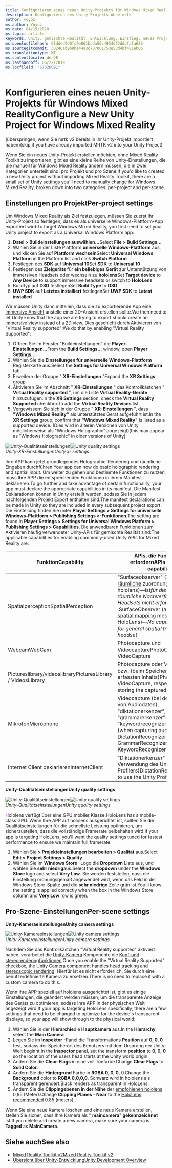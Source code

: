```yaml
---
title: Konfigurieren eines neuen Unity-Projekts für Windows Mixed Reality
description: Konfigurieren des Unity-Projekts ohne mrtk
author: yoyoz
ms.author: Yoyoz
ms.date: 04/15/2018
ms.topic: article
keywords: Unity, gemischte Realität, Entwicklung, Einstieg, neues Projekt
ms.openlocfilehash: 68dded9d0fc9e861bdda56c4954d72ddafafa686
ms.sourcegitcommit: 30246ab9b9be44a3c707061753e53d4bf401eb6b
ms.translationtype: MT
ms.contentlocale: de-DE
ms.lasthandoff: 06/22/2019
ms.locfileid: "67326091"
---
```

# <a name="configure-a-new-unity-project-for-windows-mixed-reality"></a><span data-ttu-id="57b6b-104">Konfigurieren eines neuen Unity-Projekts für Windows Mixed Reality</span><span class="sxs-lookup"><span data-stu-id="57b6b-104">Configure a New Unity Project for Windows Mixed Reality</span></span> 

<span data-ttu-id="57b6b-105">(überspringen, wenn Sie mrtk v2 bereits in Ihr Unity-Projekt importiert haben)</span><span class="sxs-lookup"><span data-stu-id="57b6b-105">(skip if you have already imported MRTK v2 into your Unity Project)</span></span>

<span data-ttu-id="57b6b-106">Wenn Sie ein neues Unity-Projekt erstellen möchten, ohne Mixed Reality Toolkit zu importieren, gibt es eine kleine Reihe von Unity-Einstellungen, die Sie manuell für Windows Mixed Reality ändern müssen, die in zwei Kategorien unterteilt sind: pro Projekt und pro Szene.</span><span class="sxs-lookup"><span data-stu-id="57b6b-106">If you'd like to created a new Unity project without importing Mixed Reality Toolkit, there are a small set of Unity settings you'll need to manually change for Windows Mixed Reality, broken down into two categories: per-project and per-scene.</span></span>

## <a name="per-project-settings"></a><span data-ttu-id="57b6b-107">Einstellungen pro Projekt</span><span class="sxs-lookup"><span data-stu-id="57b6b-107">Per-project settings</span></span>

<span data-ttu-id="57b6b-108">Um Windows Mixed Reality als Ziel festzulegen, müssen Sie zuerst Ihr Unity-Projekt so festlegen, dass es als universelle Windows-Plattform-App exportiert wird:</span><span class="sxs-lookup"><span data-stu-id="57b6b-108">To target Windows Mixed Reality, you first need to set your Unity project to export as a Universal Windows Platform app:</span></span> 
1. <span data-ttu-id="57b6b-109">**Datei > Buildeinstellungen auswählen...**</span><span class="sxs-lookup"><span data-stu-id="57b6b-109">Select **File > Build Settings...**</span></span>
2. <span data-ttu-id="57b6b-110">Wählen Sie in der Liste Plattform **universelle Windows-Plattform** aus, und klicken Sie auf **Plattform wechseln**</span><span class="sxs-lookup"><span data-stu-id="57b6b-110">Select **Universal Windows Platform** in the Platform list and click **Switch Platform**</span></span>
3. <span data-ttu-id="57b6b-111">Festlegen des **SDK** auf **Universal 10**</span><span class="sxs-lookup"><span data-stu-id="57b6b-111">Set **SDK** to **Universal 10**</span></span>
4. <span data-ttu-id="57b6b-112">Festlegen des **Zielgeräts** für **ein beliebiges Gerät** zur Unterstützung von immersiven Headsets oder wechseln zu **hololens**</span><span class="sxs-lookup"><span data-stu-id="57b6b-112">Set **Target device** to **Any Device** to support immersive headsets or switch to **HoloLens**</span></span>
5. <span data-ttu-id="57b6b-113">Buildtyp auf **D3D** festlegen</span><span class="sxs-lookup"><span data-stu-id="57b6b-113">Set **Build Type** to **D3D**</span></span>
6. <span data-ttu-id="57b6b-114">**UWP SDK** auf **Letztes installiert** festlegen</span><span class="sxs-lookup"><span data-stu-id="57b6b-114">Set **UWP SDK** to **Latest installed**</span></span>

<span data-ttu-id="57b6b-115">Wir müssen Unity dann mitteilen, dass die zu exportierende App eine [immersive Ansicht](app-views.md) anstelle einer 2D-Ansicht erstellen sollte.</span><span class="sxs-lookup"><span data-stu-id="57b6b-115">We then need to let Unity know that the app we are trying to export should create an [immersive view](app-views.md) instead of a 2D view.</span></span> <span data-ttu-id="57b6b-116">Dies geschieht durch Aktivieren von "Virtual Reality supported":</span><span class="sxs-lookup"><span data-stu-id="57b6b-116">We do that by enabling "Virtual Reality Supported":</span></span>
1. <span data-ttu-id="57b6b-117">Öffnen Sie  im Fenster "Buildeinstellungen" die **Player-Einstellungen...**</span><span class="sxs-lookup"><span data-stu-id="57b6b-117">From the **Build Settings...** window, open **Player Settings...**</span></span>
2. <span data-ttu-id="57b6b-118">Wählen Sie die **Einstellungen für universelle Windows-Plattform** Registerkarte aus.</span><span class="sxs-lookup"><span data-stu-id="57b6b-118">Select the **Settings for Universal Windows Platform** tab</span></span>
3. <span data-ttu-id="57b6b-119">Erweitern der Gruppe " **XR-Einstellungen** "</span><span class="sxs-lookup"><span data-stu-id="57b6b-119">Expand the **XR Settings** group</span></span>
4. <span data-ttu-id="57b6b-120">Aktivieren Sie im Abschnitt " **XR-Einstellungen** " das Kontrollkästchen " **Virtual Reality supported** ", um die Liste **Virtual Reality-Geräte** hinzuzufügen.</span><span class="sxs-lookup"><span data-stu-id="57b6b-120">In the **XR Settings** section, check the **Virtual Reality Supported** checkbox to add the **Virtual Reality Devices** list.</span></span>
5. <span data-ttu-id="57b6b-121">Vergewissern Sie sich in der Gruppe " **XR-Einstellungen** ", dass **"Windows Mixed Reality"** als unterstütztes Gerät aufgeführt ist.</span><span class="sxs-lookup"><span data-stu-id="57b6b-121">In the **XR Settings** group, confirm that **"Windows Mixed Reality"** is listed as a supported device.</span></span> <span data-ttu-id="57b6b-122">(Dies wird in älteren Versionen von Unity möglicherweise als "Windows Holographic" angezeigt)</span><span class="sxs-lookup"><span data-stu-id="57b6b-122">(this may appear as "Windows Holographic" in older versions of Unity)</span></span>

<span data-ttu-id="57b6b-123">![Unity-Qualitätseinstellungen](images/getting-started-unity-quality-settings.jpg)</span><span class="sxs-lookup"><span data-stu-id="57b6b-123">![Unity quality settings](images/getting-started-unity-quality-settings.jpg)</span></span><br>
<span data-ttu-id="57b6b-124">*Unity-XR-Einstellungen*</span><span class="sxs-lookup"><span data-stu-id="57b6b-124">*Unity xr settings*</span></span>

<span data-ttu-id="57b6b-125">Ihre APP kann jetzt grundlegendes Holographic-Rendering und räumliche Eingaben durchführen.</span><span class="sxs-lookup"><span data-stu-id="57b6b-125">Your app can now do basic holographic rendering and spatial input.</span></span> <span data-ttu-id="57b6b-126">Um weiter zu gehen und bestimmte Funktionen zu nutzen, muss Ihre APP die entsprechenden Funktionen in ihrem Manifest deklarieren.</span><span class="sxs-lookup"><span data-stu-id="57b6b-126">To go further and take advantage of certain functionality, your app must declare the appropriate capabilities in its manifest.</span></span> <span data-ttu-id="57b6b-127">Die Manifest-Deklarationen können in Unity erstellt werden, sodass Sie in jedem nachfolgenden Projekt Export enthalten sind.</span><span class="sxs-lookup"><span data-stu-id="57b6b-127">The manifest declarations can be made in Unity so they are included in every subsequent project export.</span></span> <span data-ttu-id="57b6b-128">Die Einstellung finden Sie unter **Player Settings > Settings for universelle Windows-Plattform > Publishing Settings >-Funktionen**.</span><span class="sxs-lookup"><span data-stu-id="57b6b-128">The setting are found in **Player Settings > Settings for Universal Windows Platform > Publishing Settings > Capabilities**.</span></span> <span data-ttu-id="57b6b-129">Die anwendbaren Funktionen zum Aktivieren häufig verwendeter Unity-APIs für gemischte Realität sind:</span><span class="sxs-lookup"><span data-stu-id="57b6b-129">The applicable capabilities for enabling commonly-used Unity APIs for Mixed Reality are:</span></span>

|  <span data-ttu-id="57b6b-130">Funktion</span><span class="sxs-lookup"><span data-stu-id="57b6b-130">Capability</span></span>  |  <span data-ttu-id="57b6b-131">APIs, die Funktionen erfordern</span><span class="sxs-lookup"><span data-stu-id="57b6b-131">APIs requiring capability</span></span> | 
|----------|----------|
|  <span data-ttu-id="57b6b-132">Spatialperception</span><span class="sxs-lookup"><span data-stu-id="57b6b-132">SpatialPerception</span></span>  |  <span data-ttu-id="57b6b-133">"Surfaceobserver" (Zugriff auf [räumliche](spatial-mapping.md) zuordnungsnetze in hololens)&mdash;ist*für die allgemeine räumliche Nachverfolgung des Headsets nicht erforderlich* .</span><span class="sxs-lookup"><span data-stu-id="57b6b-133">SurfaceObserver (access to [spatial mapping](spatial-mapping.md) meshes on HoloLens)&mdash;*No capability needed for general spatial tracking of the headset*</span></span> | 
|  <span data-ttu-id="57b6b-134">Webcam</span><span class="sxs-lookup"><span data-stu-id="57b6b-134">WebCam</span></span>  |  <span data-ttu-id="57b6b-135">Photocapture und Videocapture</span><span class="sxs-lookup"><span data-stu-id="57b6b-135">PhotoCapture and VideoCapture</span></span> | 
|  <span data-ttu-id="57b6b-136">Pictureslibrary/videoslibrary</span><span class="sxs-lookup"><span data-stu-id="57b6b-136">PicturesLibrary / VideosLibrary</span></span>  |  <span data-ttu-id="57b6b-137">Photocapture oder Videocapture bzw. (beim Speichern des erfassten Inhalts)</span><span class="sxs-lookup"><span data-stu-id="57b6b-137">PhotoCapture or VideoCapture, respectively (when storing the captured content)</span></span> | 
|  <span data-ttu-id="57b6b-138">Mikrofon</span><span class="sxs-lookup"><span data-stu-id="57b6b-138">Microphone</span></span>  |  <span data-ttu-id="57b6b-139">Videocapture (bei der Erfassung von Audiodaten), "diktationerkenzer", "grammarerkenzer" und "keywordrecognizer"</span><span class="sxs-lookup"><span data-stu-id="57b6b-139">VideoCapture (when capturing audio), DictationRecognizer, GrammarRecognizer, and KeywordRecognizer</span></span> | 
|  <span data-ttu-id="57b6b-140">Internet Client deklarieren</span><span class="sxs-lookup"><span data-stu-id="57b6b-140">InternetClient</span></span>  |  <span data-ttu-id="57b6b-141">"Diktationerkenzer" (und für die Verwendung des Unity-Profilers)</span><span class="sxs-lookup"><span data-stu-id="57b6b-141">DictationRecognizer (and to use the Unity Profiler)</span></span> | 

<span data-ttu-id="57b6b-142">**Unity-Qualitätseinstellungen**</span><span class="sxs-lookup"><span data-stu-id="57b6b-142">**Unity quality settings**</span></span>

<span data-ttu-id="57b6b-143">![Unity-Qualitätseinstellungen](images/getting-started-unity-quality-settings.jpg)</span><span class="sxs-lookup"><span data-stu-id="57b6b-143">![Unity quality settings](images/getting-started-unity-quality-settings.jpg)</span></span><br>
<span data-ttu-id="57b6b-144">*Unity-Qualitätseinstellungen*</span><span class="sxs-lookup"><span data-stu-id="57b6b-144">*Unity quality settings*</span></span>

<span data-ttu-id="57b6b-145">Hololens verfügt über eine GPU mobiler Klasse.</span><span class="sxs-lookup"><span data-stu-id="57b6b-145">HoloLens has a mobile-class GPU.</span></span> <span data-ttu-id="57b6b-146">Wenn Ihre APP auf hololens ausgerichtet ist, sollten Sie die Qualitätseinstellungen für die schnellste Leistung optimieren, um sicherzustellen, dass die vollständige Framerate beibehalten wird:</span><span class="sxs-lookup"><span data-stu-id="57b6b-146">If your app is targeting HoloLens, you'll want the quality settings tuned for fastest performance to ensure we maintain full framerate:</span></span>
1. <span data-ttu-id="57b6b-147">Wählen Sie **> Projekteinstellungen bearbeiten > Qualität** aus.</span><span class="sxs-lookup"><span data-stu-id="57b6b-147">Select **Edit > Project Settings > Quality**</span></span>
2. <span data-ttu-id="57b6b-148">Wählen Sie im **Windows Store** -Logo die **Dropdown** Liste aus, und wählen Sie **sehr niedrig**aus.</span><span class="sxs-lookup"><span data-stu-id="57b6b-148">Select the **dropdown** under the **Windows Store** logo and select **Very Low**.</span></span> <span data-ttu-id="57b6b-149">Sie werden feststellen, dass die Einstellung ordnungsgemäß angewendet wird, wenn das Feld in der Windows Store-Spalte und die **sehr niedrige** Zeile grün ist.</span><span class="sxs-lookup"><span data-stu-id="57b6b-149">You'll know the setting is applied correctly when the box in the Windows Store column and **Very Low** row is green.</span></span>

## <a name="per-scene-settings"></a><span data-ttu-id="57b6b-150">Pro-Szene-Einstellungen</span><span class="sxs-lookup"><span data-stu-id="57b6b-150">Per-scene settings</span></span>

<span data-ttu-id="57b6b-151">**Unity-Kameraeinstellungen**</span><span class="sxs-lookup"><span data-stu-id="57b6b-151">**Unity camera settings**</span></span>

<span data-ttu-id="57b6b-152">![Unity-Kameraeinstellungen](images/Unitycamerasettings.png)</span><span class="sxs-lookup"><span data-stu-id="57b6b-152">![Unity camera settings](images/Unitycamerasettings.png)</span></span><br>
<span data-ttu-id="57b6b-153">*Unity-Kameraeinstellungen*</span><span class="sxs-lookup"><span data-stu-id="57b6b-153">*Unity camera settings*</span></span>

<span data-ttu-id="57b6b-154">Nachdem Sie das Kontrollkästchen "Virtual Reality supported" aktiviert haben, verarbeitet die [Unity-Kamera](camera-in-unity.md) Komponente die [Kopf-und stereorenderingfunktionen](rendering.md).</span><span class="sxs-lookup"><span data-stu-id="57b6b-154">Once you enable the "Virtual Reality Supported" checkbox, the [Unity Camera](camera-in-unity.md) component handles [head tracking and stereoscopic rendering](rendering.md).</span></span> <span data-ttu-id="57b6b-155">Hierfür ist es nicht erforderlich, Sie durch eine benutzerdefinierte Kamera zu ersetzen.</span><span class="sxs-lookup"><span data-stu-id="57b6b-155">There is no need to replace it with a custom camera to do this.</span></span>

<span data-ttu-id="57b6b-156">Wenn Ihre APP speziell auf hololens ausgerichtet ist, gibt es einige Einstellungen, die geändert werden müssen, um die transparente Anzeige des Geräts zu optimieren, sodass Ihre APP in der physischen Welt angezeigt wird:</span><span class="sxs-lookup"><span data-stu-id="57b6b-156">If your app is targeting HoloLens specifically, there are a few settings that need to be changed to optimize for the device's transparent displays, so your app will show through to the physical world:</span></span>
1. <span data-ttu-id="57b6b-157">Wählen Sie in der **Hierarchie**die **Hauptkamera** aus.</span><span class="sxs-lookup"><span data-stu-id="57b6b-157">In the **Hierarchy**, select the **Main Camera**</span></span>
2. <span data-ttu-id="57b6b-158">Legen Sie im **Inspektor** -Panel die Transformations **Position** auf **0, 0, 0** fest, sodass der Speicherort des Benutzers mit dem Ursprung der Unity-Welt beginnt.</span><span class="sxs-lookup"><span data-stu-id="57b6b-158">In the **Inspector** panel, set the transform **position** to **0, 0, 0** so the location of the users head starts at the Unity world origin.</span></span>
3. <span data-ttu-id="57b6b-159">Ändern Sie die **Clear-Flags** in eine voll Tonfarbe.</span><span class="sxs-lookup"><span data-stu-id="57b6b-159">Change **Clear Flags** to **Solid Color**.</span></span>
4. <span data-ttu-id="57b6b-160">Ändern Sie die **Hintergrund** Farbe in **RGBA 0, 0, 0**, 0.</span><span class="sxs-lookup"><span data-stu-id="57b6b-160">Change the **Background** color to **RGBA 0,0,0,0**.</span></span> <span data-ttu-id="57b6b-161">Schwarz wird in hololens als transparent gerendert.</span><span class="sxs-lookup"><span data-stu-id="57b6b-161">Black renders as transparent in HoloLens.</span></span>
5. <span data-ttu-id="57b6b-162">Ändern Sie die **Clippingebenen in der Nähe** der [empfohlenen hololens](camera-in-unity.md#clip-planes) 0,85 (Meter).</span><span class="sxs-lookup"><span data-stu-id="57b6b-162">Change **Clipping Planes - Near** to the [HoloLens recommended](camera-in-unity.md#clip-planes) 0.85 (meters).</span></span>

<span data-ttu-id="57b6b-163">Wenn Sie eine neue Kamera löschen und eine neue Kamera erstellen, stellen Sie sicher, dass Ihre Kamera als " **maincamera**" **gekennzeichnet** ist.</span><span class="sxs-lookup"><span data-stu-id="57b6b-163">If you delete and create a new camera, make sure your camera is **Tagged** as **MainCamera**.</span></span>


## <a name="see-also"></a><span data-ttu-id="57b6b-164">Siehe auch</span><span class="sxs-lookup"><span data-stu-id="57b6b-164">See also</span></span>
* [<span data-ttu-id="57b6b-165">Mixed Reality Toolkit v2</span><span class="sxs-lookup"><span data-stu-id="57b6b-165">Mixed Reality Toolkit v2</span></span>](mrtk-getting-started.md)
* [<span data-ttu-id="57b6b-166">Übersicht über Unity-Entwicklung</span><span class="sxs-lookup"><span data-stu-id="57b6b-166">Unity Development Overview</span></span>](unity-development-overview.md)
